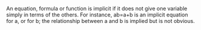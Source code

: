 An equation, formula or function is implicit if it does not give one
variable simply in terms of the others. For instance, ab=a+b is an
implicit equation for a, or for b; the relationship between a and b is
implied but is not obvious.
